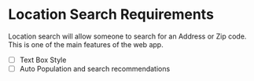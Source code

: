 # Location Search Requirements

Location search will allow someone to search for an Address or Zip code.
This is one of the main features of the web app.

* [ ] Text Box Style
* [ ] Auto Population and search recommendations
